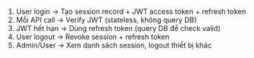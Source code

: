 1. User login → Tạo session record + JWT access token + refresh token
2. Mỗi API call → Verify JWT (stateless, không query DB)
3. JWT hết hạn → Dùng refresh token (query DB để check valid)
4. User logout → Revoke session + refresh token
5. Admin/User → Xem danh sách session, logout thiết bị khác
